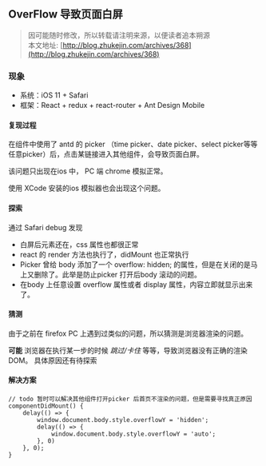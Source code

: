 OverFlow 导致页面白屏
--
> 因可能随时修改，所以转载请注明来源，以便读者追本朔源  
> 本文地址: [http://blog.zhukejin.com/archives/368](http://blog.zhukejin.com/archives/368)

### 现象
- 系统：iOS 11 + Safari
- 框架：React + redux + react-router + Ant Design Mobile

#### 复现过程

在组件中使用了 antd 的 picker （time picker、date picker、select picker等等任意picker）后，点击某链接进入其他组件，会导致页面白屏。  

该问题只出现在ios 中， PC 端 chrome 模拟正常。

使用 XCode 安装的ios 模拟器也会出现这个问题。

#### 探索

通过 Safari debug 发现
 
- 白屏后元素还在，css 属性也都很正常
- react 的 render 方法也执行了，didMount 也正常执行
- Picker 曾给 body 添加了一个 overflow: hidden; 的属性，但是在关闭的是马上又删除了。此举是防止picker 打开后body 滚动的问题。
- 在body 上任意设置 overflow 属性或者 display 属性，内容立即就显示出来了。


#### 猜测

由于之前在 firefox PC 上遇到过类似的问题，所以猜测是浏览器渲染的问题。

**可能** 浏览器在执行某一步的时候 *跳过/卡住* 等等，导致浏览器没有正确的渲染DOM。
具体原因还有待探索

#### 解决方案

```
// todo 暂时可以解决其他组件打开picker 后首页不渲染的问题，但是需要寻找真正原因
componentDidMount() {
    delay(() => {
        window.document.body.style.overflowY = 'hidden';
        delay(() => {
            window.document.body.style.overflowY = 'auto';
        }, 0)
    }, 0);
}
```